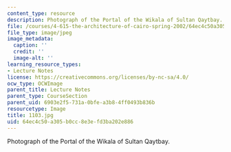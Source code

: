```yaml
---
content_type: resource
description: Photograph of the Portal of the Wikala of Sultan Qaytbay.
file: /courses/4-615-the-architecture-of-cairo-spring-2002/64ec4c50a305b0cc8e3efd3ba202e886_1103.jpg
file_type: image/jpeg
image_metadata:
  caption: ''
  credit: ''
  image-alt: ''
learning_resource_types:
- Lecture Notes
license: https://creativecommons.org/licenses/by-nc-sa/4.0/
ocw_type: OCWImage
parent_title: Lecture Notes
parent_type: CourseSection
parent_uid: 6903e2f5-731a-0bfe-a3b8-4ff0493b836b
resourcetype: Image
title: 1103.jpg
uid: 64ec4c50-a305-b0cc-8e3e-fd3ba202e886
---
```

Photograph of the Portal of the Wikala of Sultan Qaytbay.